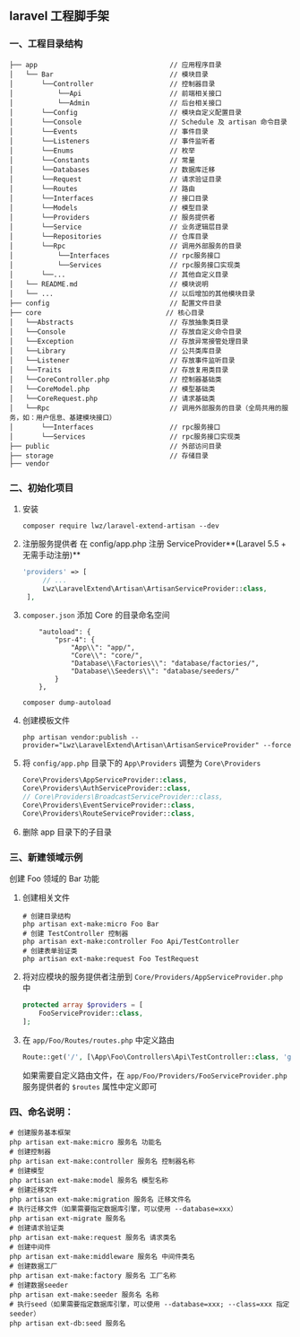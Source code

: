 ## laravel 工程脚手架

### 一、工程目录结构

```text
├── app                                 // 应用程序目录
│   └── Bar                             // 模块目录
│       └──Controller                   // 控制器目录
│           └──Api                      // 前端相关接口
│           └──Admin                    // 后台相关接口
│       └──Config                       // 模块自定义配置目录
│       └──Console                      // Schedule 及 artisan 命令目录
│       └──Events                       // 事件目录
│       └──Listeners                    // 事件监听者
│       └──Enums                        // 枚举
│       └──Constants                    // 常量
│       └──Databases                    // 数据库迁移
│       └──Request                      // 请求验证目录
│       └──Routes                       // 路由
│       └──Interfaces                   // 接口目录
│       └──Models                       // 模型目录
│       └──Providers                    // 服务提供者
│       └──Service                      // 业务逻辑层目录
│       └──Repositories                 // 仓库目录
│       └──Rpc                          // 调用外部服务的目录
│           └──Interfaces               // rpc服务接口
│           └──Services                 // rpc服务接口实现类
│       └──...                          // 其他自定义目录
│   └── README.md                       // 模块说明
│   └── ...                             // 以后增加的其他模块目录
├── config                              // 配置文件目录
├── core                               // 核心目录
│   └──Abstracts                        // 存放抽象类目录
│   └──Console                          // 存放自定义命令目录
│   └──Exception                        // 存放异常接管处理目录
│   └──Library                          // 公共类库目录
│   └──Listener                         // 存放事件监听目录
│   └──Traits                           // 存放复用类目录
│   └──CoreController.php               // 控制器基础类
│   └──CoreModel.php                    // 模型基础类
│   └──CoreRequest.php                  // 请求基础类
│   └──Rpc                              // 调用外部服务的目录（全局共用的服务，如：用户信息、基建模块接口）
│       └──Interfaces                   // rpc服务接口
│       └──Services                     // rpc服务接口实现类
├── public                              // 外部访问目录
├── storage                             // 存储目录  
├── vendor
```

### 二、初始化项目
1. 安装
   ```shell
   composer require lwz/laravel-extend-artisan --dev
   ```
   
2. 注册服务提供者 在 config/app.php 注册 ServiceProvider**(Laravel 5.5 + 无需手动注册)**
   ```php
   'providers' => [
        // ...
        Lwz\LaravelExtend\Artisan\ArtisanServiceProvider::class,
    ],
   ```
   
3. `composer.json` 添加 Core 的目录命名空间
   
    ```text
        "autoload": {
            "psr-4": {
                "App\\": "app/",
                "Core\\": "core/",
                "Database\\Factories\\": "database/factories/",
                "Database\\Seeders\\": "database/seeders/"
            }
        },
    ```
    
    ```shell
    composer dump-autoload
    ```
    
4. 创建模板文件

   ```shell
   php artisan vendor:publish --provider="Lwz\LaravelExtend\Artisan\ArtisanServiceProvider" --force
   ```

5. 将 `config/app.php` 目录下的 `App\Providers` 调整为 `Core\Providers`

    ```php
    Core\Providers\AppServiceProvider::class,
    Core\Providers\AuthServiceProvider::class,
    // Core\Providers\BroadcastServiceProvider::class,
    Core\Providers\EventServiceProvider::class,
    Core\Providers\RouteServiceProvider::class,
    ```

5. 删除 app 目录下的子目录

### 三、新建领域示例

创建 Foo 领域的 Bar 功能

1. 创建相关文件

   ```shell
   # 创建目录结构
   php artisan ext-make:micro Foo Bar 
   # 创建 TestController 控制器
   php artisan ext-make:controller Foo Api/TestController
   # 创建表单验证类
   php artisan ext-make:request Foo TestRequest
   ```

2. 将对应模块的服务提供者注册到 `Core/Providers/AppServiceProvider.php` 中

   ```php
   protected array $providers = [
       FooServiceProvider::class,
   ];
   ```

3. 在 `app/Foo/Routes/routes.php` 中定义路由

   ```php
   Route::get('/', [\App\Foo\Controllers\Api\TestController::class, 'getList']);
   ```
   
   如果需要自定义路由文件，在 `app/Foo/Providers/FooServiceProvider.php` 服务提供者的 `$routes` 属性中定义即可

### 四、命名说明：

```shell
# 创建服务基本框架
php artisan ext-make:micro 服务名 功能名 
# 创建控制器
php artisan ext-make:controller 服务名 控制器名称
# 创建模型
php artisan ext-make:model 服务名 模型名称
# 创建迁移文件
php artisan ext-make:migration 服务名 迁移文件名
# 执行迁移文件（如果需要指定数据库引擎，可以使用 --database=xxx）
php artisan ext-migrate 服务名
# 创建请求验证类
php artisan ext-make:request 服务名 请求类名
# 创建中间件
php artisan ext-make:middleware 服务名 中间件类名
# 创建数据工厂
php artisan ext-make:factory 服务名 工厂名称
# 创建数据seeder
php artisan ext-make:seeder 服务名 名称
# 执行seed（如果需要指定数据库引擎，可以使用 --database=xxx; --class=xxx 指定seeder）
php artisan ext-db:seed 服务名
```

